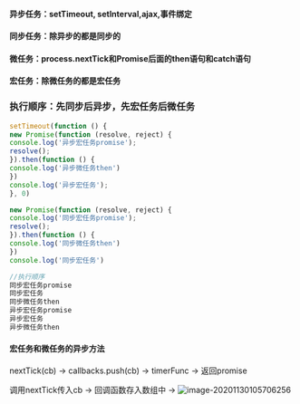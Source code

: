 #### 异步任务：setTimeout, setInterval,ajax,事件绑定

#### 同步任务：除异步的都是同步的

#### **微任务**：process.nextTick和Promise后面的then语句和catch语句

#### 宏任务：除微任务的都是宏任务

### 执行顺序：先同步后异步，先宏任务后微任务

```js
setTimeout(function () {
new Promise(function (resolve, reject) {
console.log('异步宏任务promise');
resolve();
}).then(function () {
console.log('异步微任务then')
})
console.log('异步宏任务');
}, 0)

new Promise(function (resolve, reject) {
console.log('同步宏任务promise');
resolve();
}).then(function () {
console.log('同步微任务then')
})
console.log('同步宏任务')

//执行顺序
同步宏任务promise
同步宏任务
同步微任务then
异步宏任务promise
异步宏任务
异步微任务then
```



#### 宏任务和微任务的异步方法

nextTick(cb) -> callbacks.push(cb) -> timerFunc -> 返回promise

调用nextTick传入cb -> 回调函数存入数组中 -> ![image-20201130105706256](/Users/apple/Library/Application%20Support/typora-user-images/image-20201130105706256.png)